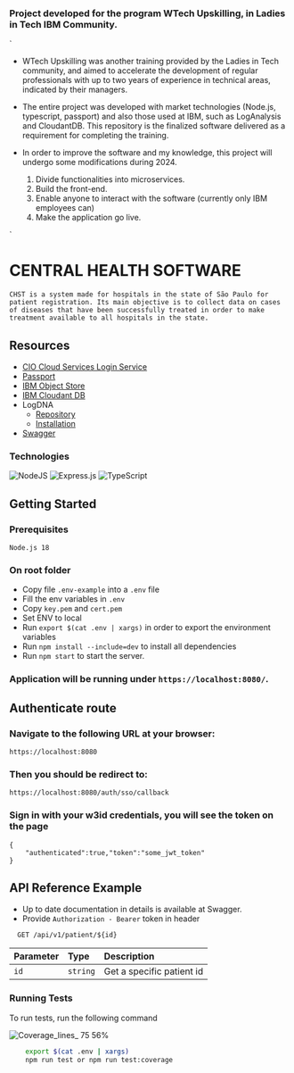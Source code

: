 ### Project developed for the program WTech Upskilling, in Ladies in Tech IBM Community. 
`
* WTech Upskilling was another training provided by the Ladies in Tech community, and aimed to accelerate the development of regular professionals with up to two years of experience in technical areas, indicated by their managers.

* The entire project was developed with market technologies (Node.js, typescript, passport) and also those used at IBM, such as LogAnalysis and CloudantDB. This repository is the finalized software delivered as a requirement for completing the training.

* In order to improve the software and my knowledge, this project will undergo some modifications during 2024.

  1. Divide functionalities into microservices.
  2. Build the front-end.
  3. Enable anyone to interact with the software (currently only IBM employees can)
  4. Make the application go live.
     
`

# CENTRAL HEALTH SOFTWARE

`CHST is a system made for hospitals in the state of São Paulo for patient registration. Its main objective is to collect data on cases of diseases that have been successfully treated in order to make treatment available to all hospitals in the state.`

## Resources 
 - [CIO Cloud Services Login Service](https://github.ibm.com/CIOCloud/login)
 - [Passport](https://www.passportjs.org/packages/passport-openidconnect/)
 - [IBM Object Store](https://cloud.ibm.com/apidocs/cos/cos-compatibility?code=node)
 - [IBM Cloudant DB](https://cloud.ibm.com/docs/Cloudant?topic=Cloudant-client-libraries#client-libraries)
 - LogDNA
    - [Repository](https://github.com/LcsK/melhorando-logs-do-nodejs-com-typescript-pinojs-logdna-2021-09-13/tree/final)
    - [Installation](https://www.npmjs.com/package/pino-logdna)
 - [Swagger](https://swagger-autogen.github.io/docs/getting-started/quick-start)

### Technologies
![NodeJS](https://img.shields.io/badge/node.js-6DA55F?style=for-the-badge&logo=node.js&logoColor=white)
![Express.js](https://img.shields.io/badge/express.js-%23404d59.svg?style=for-the-badge&logo=express&logoColor=%2361DAFB)
![TypeScript](https://img.shields.io/badge/TypeScript-007ACC?style=for-the-badge&logo=typescript&logoColor=white)


## Getting Started

### Prerequisites

`Node.js 18`


### On root folder

- Copy file `.env-example` into a `.env` file
- Fill the env variables in `.env`
- Copy `key.pem` and `cert.pem`
- Set ENV to local
- Run `export $(cat .env | xargs)` in order to export the environment variables
- Run `npm install --include=dev` to install all dependencies
- Run `npm start` to start the server.

### Application will be running under `https://localhost:8080/`.

## Authenticate route
### Navigate to the following URL at your browser:

`https://localhost:8080`

### Then you should be redirect to:

`https://localhost:8080/auth/sso/callback`

### Sign in with your w3id credentials, you will see the token on the page

```
{
    "authenticated":true,"token":"some_jwt_token"
}
```

## API Reference Example

- ​Up to date documentation in details is available at Swagger.
- Provide ` Authorization - Bearer ` token in header

```http
  GET /api/v1/patient/${id}
```

| Parameter   | Type       | Description                                   |
| :---------- | :--------- | :------------------------------------------ |
| `id`      | `string` | Get a specific patient id |

### Running Tests

To run tests, run the following command

![Coverage_lines_ 75 56%](https://media.github.ibm.com/user/431521/files/d9870053-46d7-43b5-a397-7786cc69ac49)

```bash
    export $(cat .env | xargs)
    npm run test or npm run test:coverage
```
